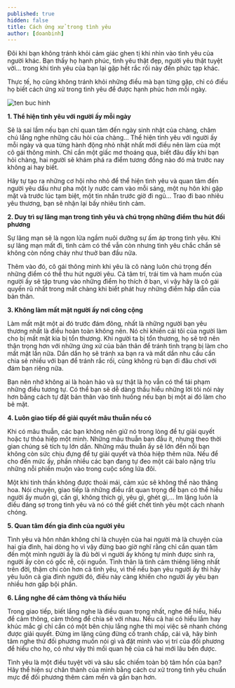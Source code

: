 ```yaml
---
published: true
hidden: false
title: Cách ứng xử trong tình yêu
author: [doanbinh]
---
```


Đôi khi bạn không tránh khỏi cảm giác ghen tị khi nhìn vào tình yêu của người khác. Bạn thấy họ hạnh phúc, tình yêu thật đẹp, người yêu thật tuyệt vời… trong khi tình yêu của bạn lại gặp hết rắc rối này đến phức tạp khác. 

Thực tế, họ cũng không tránh khỏi những điều mà bạn từng gặp, chỉ có điều họ biết cách ứng xử trong tình yêu để được hạnh phúc hơn mỗi ngày.

![ten buc hinh](http://www.elle.vn/wp-content/uploads/2016/02/28/Ca%CC%81c-ca%CC%81ch-u%CC%9B%CC%81ng-xu%CC%9B%CC%89-trong-ti%CC%80nh-ye%CC%82u-ma%CC%80-ba%CC%A3n-ne%CC%82n-bie%CC%82%CC%81t.jpg "ten buc hinh")

**1. Thể hiện tình yêu với người ấy mỗi ngày**

Sẽ là sai lầm nếu bạn chỉ quan tâm đến ngày sinh nhật của chàng, chăm chú lắng nghe những câu hỏi của chàng… Thể hiện tình yêu với người ấy mỗi ngày và qua từng hành động nhỏ nhặt nhất mới điều nên làm của một cô gái thông minh. Chỉ cần một giấc mơ thoáng qua, biết đâu đấy khi bạn hỏi chàng, hai người sẽ khám phá ra điểm tương đồng nào đó mà trước nay không ai hay biết.

Hãy tự tạo ra những cơ hội nho nhỏ để thể hiện tình yêu và quan tâm đến người yêu dấu như pha một ly nước cam vào mỗi sáng, một nụ hôn khi gặp mặt và trước lúc tạm biệt, một tin nhắn trước giờ đi ngủ… Trao đi bao nhiêu yêu thương, bạn sẽ nhận lại bấy nhiêu tình cảm.

**2. Duy trì sự lãng mạn trong tình yêu và chú trọng những điểm thu hút đối phương**

Sự lãng mạn sẽ là ngọn lửa ngầm nuôi dưỡng sự ấm áp trong tình yêu. Khi sự lãng mạn mất đi, tình cảm có thể vẫn còn nhưng tình yêu chắc chắn sẽ không còn nồng cháy như thuở ban đầu nữa.

Thêm vào đó, cô gái thông minh khi yêu là cô nàng luôn chú trọng đến những điểm có thể thu hút người yêu. Cả tâm trí, trái tim và ham muốn của người ấy sẽ tập trung vào những điểm họ thích ở bạn, vì vậy hãy là cô gái quyến rũ nhất trong mắt chàng khi biết phát huy những điểm hấp dẫn của bản thân.

**3. Không làm mất mặt người ấy nơi công cộng**

Làm mất mặt một ai đó trước đám đông, nhất là những người bạn yêu thương nhất là điều hoàn toàn không nên. Nó chỉ khiến cái tôi của người làm cho bị mất mặt kia bị tổn thương. Khi người ta bị tổn thương, họ sẽ trở nên thận trọng hơn với những ứng xử của bản thân để tránh tình trạng bị làm cho mất mặt lần nữa. Dần dần họ sẽ tránh xa bạn ra và mất dần nhu cầu cần chia sẻ nhiều với bạn để tránh rắc rối, cũng không rủ bạn đi đâu chơi với đám bạn riêng nữa.

Bạn nên nhớ không ai là hoàn hảo và sự thật là họ vẫn có thể tái phạm những điều tương tự. Có thể bạn sẽ dễ dàng thấu hiểu những lời tôi nói này hơn bằng cách tự đặt bản thân vào tình huống nếu bạn bị một ai đó làm cho bẽ mặt.

**4. Luôn giao tiếp để giải quyết mâu thuẫn nếu có**

Khi có mâu thuẫn, các bạn không nên giữ nó trong lòng để tự giải quyết hoặc tự thỏa hiệp một mình. Những mâu thuẫn ban đầu ít, nhưng theo thời gian chúng sẽ tích tụ lớn dần. Những mâu thuẫn ấy sẽ lớn đến nỗi bạn không còn sức chịu đựng để tự giải quyết và thỏa hiệp thêm nữa. Nếu để cho đến mức ấy, phần nhiều các bạn đang tự đeo một cái balo nặng trĩu những nỗi phiền muộn vào trong cuộc sống lứa đôi.

Một khi tinh thần không được thoải mái, cảm xúc sẽ không thể nào thăng hoa. Nói chuyện, giao tiếp là những điều rất quan trọng để bạn có thể hiểu người ấy muốn gì, cần gì, không thích gì, yêu gì, ghét gì,… Im lặng luôn là điều đáng sợ trong tình yêu và nó có thể giết chết tình yêu một cách nhanh chóng.

**5. Quan tâm đến gia đình của người yêu**

Tình yêu và hôn nhân không chỉ là chuyện của hai người mà là chuyện của hai gia đình, hai dòng họ vì vậy đừng bao giờ nghĩ rằng chỉ cần quan tâm đến một mình người ấy là đủ bởi vì người ấy không tự mình được sinh ra, người ấy còn có gốc rễ, cội nguồn. Tình thân là tình cảm thiêng liêng nhất trên đời, thậm chí còn hơn cả tình yêu, vì thế nếu bạn yêu người ấy thì hãy yêu luôn cả gia đình người đó, điều này càng khiến cho người ấy yêu bạn nhiều hơn gấp bội phần.

**6. Lắng nghe để cảm thông và thấu hiểu**

Trong giao tiếp, biết lắng nghe là điều quan trọng nhất, nghe để hiểu, hiểu để cảm thông, cảm thông để chia sẽ với nhau. Nếu cả hai có hiểu lầm hay khúc mắc gì chỉ cần có một bên chịu lắng nghe thì mọi việc sẽ nhanh chóng được giải quyết. Đừng im lặng cũng đừng cố tranh chấp, cải vã, hãy bình tâm nghe thử đối phương muốn nói gì và đặt mình vào vị trí của đối phương để hiểu cho họ, có như vậy thì mối quan hệ của cả hai mới lâu bền được.

Tình yêu là một điều tuyệt vời và sâu sắc chiếm toàn bộ tâm hồn của bạn? Hãy thể hiện sự chân thành của mình bằng cách cư xử trong tình yêu chuẩn mực để đối phương thêm cảm mến và gần bạn hơn.